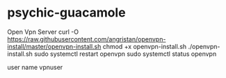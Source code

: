 # psychic-guacamole
Open Vpn Server
curl -O https://raw.githubusercontent.com/angristan/openvpn-install/master/openvpn-install.sh
chmod +x openvpn-install.sh
./openvpn-install.sh
sudo systemctl restart openvpn
sudo systemctl status openvpn

user name vpnuser
